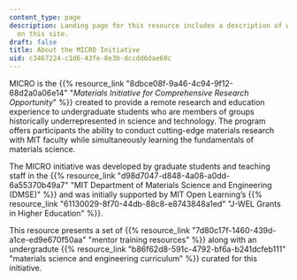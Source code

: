 ```yaml
---
content_type: page
description: Landing page for this resource includes a description of what is contained
  on this site.
draft: false
title: About the MICRO Initiative
uid: c3467224-c1d6-43fe-8e3b-dccdd6dae60c
---
```

MICRO is the {{% resource_link "8dbce08f-9a46-4c94-9f12-68d2a0a06e14" "*Materials Initiative for Comprehensive Research Opportunity*" %}} created to provide a remote research and education experience to undergraduate students who are members of groups historically underrepresented in science and technology. The program offers participants the ability to conduct cutting-edge materials research with MIT faculty while simultaneously learning the fundamentals of materials science.

The MICRO initiative was developed by graduate students and teaching staff in the {{% resource_link "d98d7047-d848-4a08-a0dd-6a55370b49a7" "MIT Department of Materials Science and Engineering (DMSE)" %}} and was initially supported by MIT Open Learning’s {{% resource_link "61130029-8f70-44db-88c8-e8743848a1ed" "J-WEL Grants in Higher Education" %}}.

This resource presents a set of {{% resource_link "7d80c17f-1460-439d-a1ce-ed9e670f50aa" "mentor training resources" %}} along with an undergradute {{% resource_link "b86f62d8-591c-4792-bf6a-b241dcfeb111" "materials science and engineering curriculum" %}} curated for this initiative.
